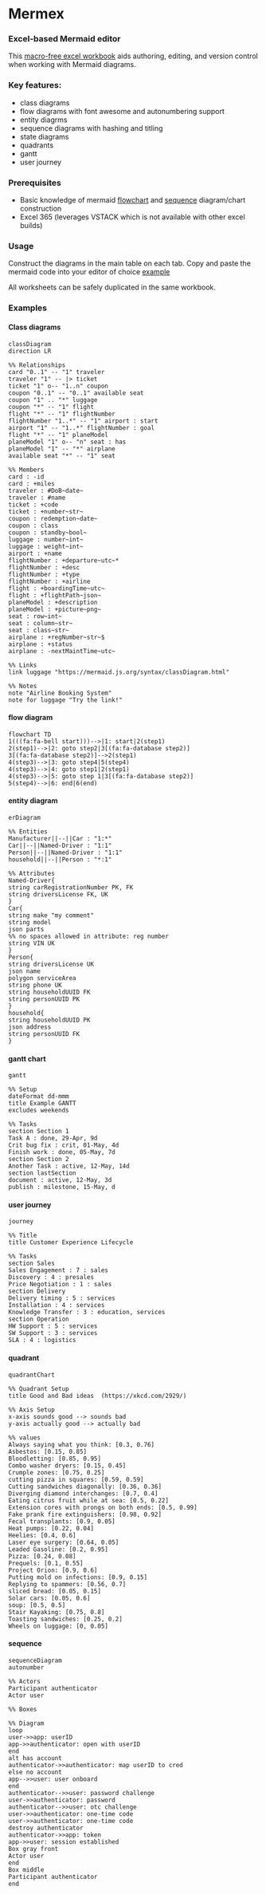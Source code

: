 # Mermex
### Excel-based Mermaid editor

This [macro-free excel workbook](https://github.com/pgaljan/mermex/blob/main/mermex.xlsx) aids authoring, editing, and version control when working with Mermaid diagrams.

### Key features:
- class diagrams
- flow diagrams with font awesome and autonumbering support
- entity diagrms 
- sequence diagrams with hashing and titling
- state diagrams
- quadrants
- gantt
- user journey

### Prerequisites
- Basic knowledge of mermaid [flowchart](https://mermaid.js.org/syntax/flowchart.html) and [sequence](https://mermaid.js.org/syntax/sequenceDiagram.html) diagram/chart construction
- Excel 365 (leverages VSTACK which is not available with other excel builds)

### Usage
Construct the diagrams in the main table on each tab.  Copy and paste the mermaid code into your editor of choice [example](https://mermaid.live/edit#pako:eNpVUTtPwzAQ_iuWJ5DShiaQthmQaFq6FIGAiaTDNbZji_ghx6Gqkvx3nJaBejp_j7vTdx0uNaE4xazWx5KDdWj3Xijk31OecSsaJ6HZo8nksd9Sh6RW9NSj1c1Wo4ZrY4Sqbi_61ShCWbcbZRQ5LtT3cKGys_9V0R6t8x0Yp83-P_N51D3a5OKN-_bXDLfUu55zBimDSQkWZWD3OMCSWgmC-NW70VBgx6mkBU59SSiDtnYFLtTgpdA6_XFSJU6dbWmAW0PA0bWAyoK8BjdEOG2xn1U3Hqw1EOq_HXYnM8ZU-UB8x1IrJqoRb23tYe6cadIwHOlpJRxvD9NSy7ARZMyU_yyTMImSBUQxTeYxPMQxKQ-z5YJF9zNG5nezCPAwBJie579cbnI-TYANqC-t5d9Swy-DyY2J)

All worksheets can be safely duplicated in the same workbook.

### Examples
#### Class diagrams
``` mermaid
classDiagram
direction LR

%% Relationships
card "0..1" -- "1" traveler
traveler "1" -- |> ticket
ticket "1" o-- "1..n" coupon
coupon "0..1" -- "0..1" available seat
coupon "1" .. "*" luggage
coupon "*" -- "1" flight
flight "*" -- "1" flightNumber
flightNumber "1..*" -- "1" airport : start
airport "1" -- "1..*" flightNumber : goal
flight "*" -- "1" planeModel
planeModel "1" o-- "n" seat : has
planeModel "1" -- "*" airplane
available seat "*" -- "1" seat

%% Members
card : -id
card : +miles
traveler : #DoB~date~
traveler : #name
ticket : +code
ticket : +number~str~
coupon : redemption~date~
coupon : class
coupon : standby~bool~
luggage : number~int~
luggage : weight~int~
airport : +name
flightNumber : +departure~utc~*
flightNumber : +desc
flightNumber : +type
flightNumber : +airline
flight : +boardingTime~utc~
flight : +flightPath~json~
planeModel : +description
planeModel : +picture~png~
seat : row~int~
seat : column~str~
seat : class~str~
airplane : +regNumber~str~$
airplane : +status
airplane : -nextMaintTime~utc~

%% Links
link luggage "https://mermaid.js.org/syntax/classDiagram.html" 

%% Notes
note "Airline Booking System" 
note for luggage "Try the link!" 

```

#### flow diagram
``` mermaid
flowchart TD
1(((fa:fa-bell start)))-->|1: start|2(step1)
2(step1)-->|2: goto step2|3[(fa:fa-database step2)]
3[(fa:fa-database step2)]-->2(step1)
4(step3)-->|3: goto step4|5(step4)
4(step3)-->|4: goto step1|2(step1)
4(step3)-->|5: goto step 1|3[(fa:fa-database step2)]
5(step4)-->|6: end|6(end)
```

#### entity diagram
``` mermaid
erDiagram

%% Entities
Manufacturer||--||Car : "1:*"
Car||--||Named-Driver : "1:1"
Person||--||Named-Driver : "1:1"
household||--||Person : "*:1"

%% Attributes
Named-Driver{
string carRegistrationNumber PK, FK
string driversLicense FK, UK
}
Car{
string make "my comment"
string model
json parts
%% no spaces allowed in attribute: reg number
string VIN UK
}
Person{
string driversLicense UK
json name
polygon serviceArea
string phone UK
string householdUUID FK
string personUUID PK
}
household{
string householdUUID PK
json address
string personUUID FK
}
```

#### gantt chart
``` mermaid
gantt

%% Setup
dateFormat dd-mmm
title Example GANTT
excludes weekends

%% Tasks
section Section 1
Task A : done, 29-Apr, 9d
Crit bug fix : crit, 01-May, 4d
Finish work : done, 05-May, 7d
section Section 2
Another Task : active, 12-May, 14d
section lastSection
document : active, 12-May, 3d
publish : milestone, 15-May, d
```
#### user journey
``` mermaid
journey

%% Title
title Customer Experience Lifecycle

%% Tasks
section Sales
Sales Engagement : 7 : sales
Discovery : 4 : presales
Price Negotiation : 1 : sales
section Delivery
Delivery timing : 5 : services
Installation : 4 : services
Knowledge Transfer : 3 : education, services
section Operation
HW Support : 5 : services
SW Support : 3 : services
SLA : 4 : logistics

```

#### quadrant
``` mermaid
quadrantChart

%% Quadrant Setup
title Good and Bad ideas  (https://xkcd.com/2929/)

%% Axis Setup
x-axis sounds good --> sounds bad
y-axis actually good --> actually bad

%% values
Always saying what you think: [0.3, 0.76]
Asbestos: [0.15, 0.85]
Bloodletting: [0.85, 0.95]
Combo washer dryers: [0.15, 0.45]
Crumple zones: [0.75, 0.25]
cutting pizza in squares: [0.59, 0.59]
Cutting sandwiches diagonally: [0.36, 0.36]
Diverging diamond interchanges: [0.7, 0.4]
Eating citrus fruit while at sea: [0.5, 0.22]
Extension cores with prongs on both ends: [0.5, 0.99]
Fake prank fire extinguishers: [0.98, 0.92]
Fecal transplants: [0.9, 0.05]
Heat pumps: [0.22, 0.04]
Heelies: [0.4, 0.6]
Laser eye surgery: [0.64, 0.05]
Leaded Gasoline: [0.2, 0.95]
Pizza: [0.24, 0.08]
Prequels: [0.1, 0.55]
Project Orion: [0.9, 0.6]
Putting mold on infections: [0.9, 0.15]
Replying to spammers: [0.56, 0.7]
sliced bread: [0.05, 0.15]
Solar cars: [0.05, 0.6]
soup: [0.5, 0.5]
Stair Kayaking: [0.75, 0.8]
Toasting sandwiches: [0.25, 0.2]
Wheels on luggage: [0, 0.05]
```

#### sequence
``` mermaid
sequenceDiagram
autonumber

%% Actors
Participant authenticator
Actor user

%% Boxes

%% Diagram
loop 
user->>app: userID
app->>authenticator: open with userID
end 
alt has account
authenticator->>authenticator: map userID to cred
else no account
app-->>user: user onboard
end 
authenticator-->>user: password challenge
user->>authenticator: password
authenticator-->>user: otc challenge
user->>authenticator: one-time code
user->>authenticator: one-time code
destroy authenticator
authenticator->>app: token
app->>user: session established
Box gray front
Actor user
end
Box middle
Participant authenticator
end
```


